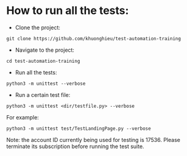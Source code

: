 # How to run all the tests:

- Clone the project: 
```
git clone https://github.com/khuonghieu/test-automation-training
```  

- Navigate to the project:
```
cd test-automation-training
```

- Run all the tests:
```
python3 -m unittest --verbose
```

- Run a certain test file:
```
python3 -m unittest <dir/testfile.py> --verbose
```
For example:
```
python3 -m unittest test/TestLandingPage.py --verbose
```
  
  Note: the account ID currently being used for testing is 17536. Please terminate its subscription before running the test suite.
